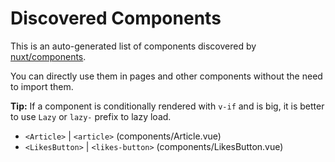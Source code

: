 # Discovered Components

This is an auto-generated list of components discovered by [nuxt/components](https://github.com/nuxt/components).

You can directly use them in pages and other components without the need to import them.

**Tip:** If a component is conditionally rendered with `v-if` and is big, it is better to use `Lazy` or `lazy-` prefix to lazy load.

- `<Article>` | `<article>` (components/Article.vue)
- `<LikesButton>` | `<likes-button>` (components/LikesButton.vue)
